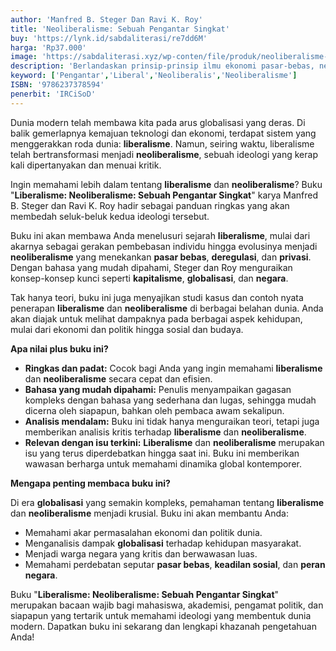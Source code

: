 ```yaml
---
author: 'Manfred B. Steger Dan Ravi K. Roy'
title: 'Neoliberalisme: Sebuah Pengantar Singkat'
buy: 'https://lynk.id/sabdaliterasi/re7dd6M'
harga: 'Rp37.000'
image: 'https://sabdaliterasi.xyz/wp-conten/file/produk/neoliberalisme-sebuah-pengantar-singkat.jpg'
description: 'Berlandaskan prinsip-prinsip ilmu ekonomi pasar-bebas, neoliberalisme kerap dipertalikan dengan para pemimpin politik, seperti Ronald Reagan, Margaret Thatcher, Bill Clinton, Tony Blair, Augusto Pinochet, dan Junichiro Koizumi. '
keyword: ['Pengantar','Liberal','Neoliberalis','Neoliberalisme']
ISBN: '9786237378594'
penerbit: 'IRCiSoD'
---
```

<p>Dunia modern telah membawa kita pada arus globalisasi yang deras. Di balik gemerlapnya kemajuan teknologi dan ekonomi, terdapat sistem yang menggerakkan roda dunia: <strong>liberalisme</strong>. Namun, seiring waktu, liberalisme telah bertransformasi menjadi <strong>neoliberalisme</strong>, sebuah ideologi yang kerap kali dipertanyakan dan menuai kritik.</p><p>Ingin memahami lebih dalam tentang <strong>liberalisme</strong> dan <strong>neoliberalisme</strong>? Buku "<strong>Liberalisme: Neoliberalisme: Sebuah Pengantar Singkat</strong>" karya Manfred B. Steger dan Ravi K. Roy hadir sebagai panduan ringkas yang akan membedah seluk-beluk kedua ideologi tersebut.</p><p>Buku ini akan membawa Anda menelusuri sejarah <strong>liberalisme</strong>, mulai dari akarnya sebagai gerakan pembebasan individu hingga evolusinya menjadi <strong>neoliberalisme</strong> yang menekankan <strong>pasar bebas</strong>, <strong>deregulasi</strong>, dan <strong>privasi</strong>. Dengan bahasa yang mudah dipahami, Steger dan Roy menguraikan konsep-konsep kunci seperti <strong>kapitalisme</strong>, <strong>globalisasi</strong>, dan <strong>negara</strong>.</p><p>Tak hanya teori, buku ini juga menyajikan studi kasus dan contoh nyata penerapan <strong>liberalisme</strong> dan <strong>neoliberalisme</strong> di berbagai belahan dunia. Anda akan diajak untuk melihat dampaknya pada berbagai aspek kehidupan, mulai dari ekonomi dan politik hingga sosial dan budaya.</p><p><strong>Apa nilai plus buku ini?</strong></p><ul><li><strong>Ringkas dan padat:</strong> Cocok bagi Anda yang ingin memahami <strong>liberalisme</strong> dan <strong>neoliberalisme</strong> secara cepat dan efisien.</li><li><strong>Bahasa yang mudah dipahami:</strong> Penulis menyampaikan gagasan kompleks dengan bahasa yang sederhana dan lugas, sehingga mudah dicerna oleh siapapun, bahkan oleh pembaca awam sekalipun.</li><li><strong>Analisis mendalam:</strong> Buku ini tidak hanya menguraikan teori, tetapi juga memberikan analisis kritis terhadap <strong>liberalisme</strong> dan <strong>neoliberalisme</strong>.</li><li><strong>Relevan dengan isu terkini:</strong> <strong>Liberalisme</strong> dan <strong>neoliberalisme</strong> merupakan isu yang terus diperdebatkan hingga saat ini. Buku ini memberikan wawasan berharga untuk memahami dinamika global kontemporer.</li></ul><p><strong>Mengapa penting membaca buku ini?</strong></p><p>Di era <strong>globalisasi</strong> yang semakin kompleks, pemahaman tentang <strong>liberalisme</strong> dan <strong>neoliberalisme</strong> menjadi krusial. Buku ini akan membantu Anda:</p><ul><li>Memahami akar permasalahan ekonomi dan politik dunia.</li><li>Menganalisis dampak <strong>globalisasi</strong> terhadap kehidupan masyarakat.</li><li>Menjadi warga negara yang kritis dan berwawasan luas.</li><li>Memahami perdebatan seputar <strong>pasar bebas</strong>, <strong>keadilan sosial</strong>, dan <strong>peran negara</strong>.</li></ul><p>Buku "<strong>Liberalisme: Neoliberalisme: Sebuah Pengantar Singkat</strong>" merupakan bacaan wajib bagi mahasiswa, akademisi, pengamat politik, dan siapapun yang tertarik untuk memahami ideologi yang membentuk dunia modern. Dapatkan buku ini sekarang dan lengkapi khazanah pengetahuan Anda!</p>

